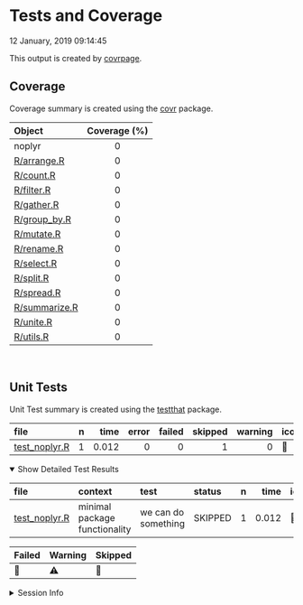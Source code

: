 Tests and Coverage
================
12 January, 2019 09:14:45

This output is created by
[covrpage](https://github.com/metrumresearchgroup/covrpage).

## Coverage

Coverage summary is created using the
[covr](https://github.com/r-lib/covr) package.

| Object                            | Coverage (%) |
| :-------------------------------- | :----------: |
| noplyr                            |      0       |
| [R/arrange.R](../R/arrange.R)     |      0       |
| [R/count.R](../R/count.R)         |      0       |
| [R/filter.R](../R/filter.R)       |      0       |
| [R/gather.R](../R/gather.R)       |      0       |
| [R/group\_by.R](../R/group_by.R)  |      0       |
| [R/mutate.R](../R/mutate.R)       |      0       |
| [R/rename.R](../R/rename.R)       |      0       |
| [R/select.R](../R/select.R)       |      0       |
| [R/split.R](../R/split.R)         |      0       |
| [R/spread.R](../R/spread.R)       |      0       |
| [R/summarize.R](../R/summarize.R) |      0       |
| [R/unite.R](../R/unite.R)         |      0       |
| [R/utils.R](../R/utils.R)         |      0       |

<br>

## Unit Tests

Unit Test summary is created using the
[testthat](https://github.com/r-lib/testthat)
package.

| file                                     | n |  time | error | failed | skipped | warning | icon |
| :--------------------------------------- | -: | ----: | ----: | -----: | ------: | ------: | :--- |
| [test\_noplyr.R](testthat/test_noplyr.R) | 1 | 0.012 |     0 |      0 |       1 |       0 | 🔶    |

<details open>

<summary> Show Detailed Test Results
</summary>

| file                                           | context                       | test                | status  | n |  time | icon |
| :--------------------------------------------- | :---------------------------- | :------------------ | :------ | -: | ----: | :--- |
| [test\_noplyr.R](testthat/test_noplyr.R#L2_L6) | minimal package functionality | we can do something | SKIPPED | 1 | 0.012 | 🔶    |

| Failed | Warning | Skipped |
| :----- | :------ | :------ |
| 🛑      | ⚠️      | 🔶       |

</details>

<details>

<summary> Session Info </summary>

| Field    | Value                               |
| :------- | :---------------------------------- |
| Version  | R version 3.5.1 (2018-07-02)        |
| Platform | x86\_64-apple-darwin15.6.0 (64-bit) |
| Running  | macOS 10.14.2                       |
| Language | en\_US                              |
| Timezone | America/New\_York                   |

| Package  | Version    |
| :------- | :--------- |
| testthat | 2.0.0.9000 |
| covr     | 3.2.0      |
| covrpage | 0.0.69     |

</details>

<!--- Final Status : skipped/warning --->
